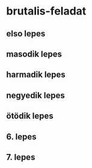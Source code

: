 # brutalis-feladat

## elso lepes
## masodik lepes
## harmadik lepes
## negyedik lepes
## ötödik lepes
## 6. lepes
## 7. lepes